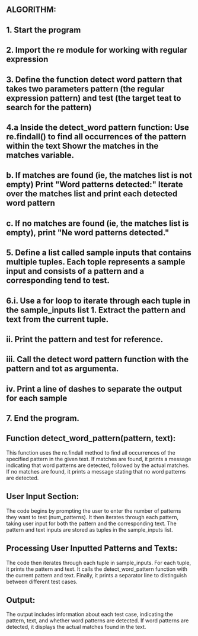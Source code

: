 ## ALGORITHM:

## 1. Start the program
## 2. Import the re module for working with regular expression
## 3. Define the function detect word pattern that takes two parameters pattern (the regular expression pattern) and test (the target teat to search for the pattern) 
## 4.a  Inside the detect_word pattern function: Use re.findall() to find all occurrences of the pattern within the text Showr the matches in the matches variable.
## b. If matches are found (ie, the matches list is not empty) Print "Word patterns detected:" Iterate over the matches list and print each detected word pattern
## c. If no matches are found (ie, the matches list is empty), print "Ne word patterns detected."
## 5. Define a list called sample inputs that contains multiple tuples. Each tople represents a sample input and consists of a pattern and a corresponding tend to test.

## 6.i. Use a for loop to iterate through each tuple in the sample_inputs list 1. Extract the pattern and text from the current tuple.

## ii. Print the pattern and test for reference.

## iii. Call the detect word pattern function with the pattern and tot as argumenta.
 
## iv. Print a line of dashes to separate the output for each sample

## 7. End the program.


## Function detect_word_pattern(pattern, text):

This function uses the re.findall method to find all occurrences of the specified pattern in the given text.
If matches are found, it prints a message indicating that word patterns are detected, followed by the actual matches.
If no matches are found, it prints a message stating that no word patterns are detected.

## User Input Section:

The code begins by prompting the user to enter the number of patterns they want to test (num_patterns).
It then iterates through each pattern, taking user input for both the pattern and the corresponding text.
The pattern and text inputs are stored as tuples in the sample_inputs list.

## Processing User Inputted Patterns and Texts:

The code then iterates through each tuple in sample_inputs.
For each tuple, it prints the pattern and text.
It calls the detect_word_pattern function with the current pattern and text.
Finally, it prints a separator line to distinguish between different test cases.

## Output:

The output includes information about each test case, indicating the pattern, text, and whether word patterns are detected.
If word patterns are detected, it displays the actual matches found in the text.
